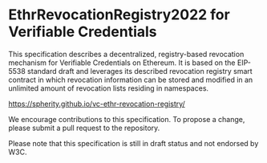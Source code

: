 # EthrRevocationRegistry2022 for Verifiable Credentials

This specification describes a decentralized, registry-based revocation mechanism for Verifiable Credentials on Ethereum. It is based on the EIP-5538 standard draft and leverages its described revocation registry smart contract in which revocation information can be stored and modified in an unlimited amount of revocation lists residing in namespaces.

https://spherity.github.io/vc-ethr-revocation-registry/

We encourage contributions to this specification. To propose a change, please submit a pull request to the repository.

Please note that this specification is still in draft status and not endorsed by W3C.
